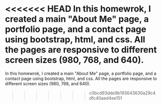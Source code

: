 <<<<<<< HEAD
In this homewrok, I created a main "About Me" page, a portfolio page, and a contact page using bootstrap, html, and css.  All the pages are responsive to different screen sizes (980, 768, and 640).
=======
In this homewrok, I created a main "About Me" page, a portfolio page, and a contact page using bootstrap, html, and css.  All the pages are responsive to different screen sizes (980, 768, and 640).
>>>>>>> c0bcd93dde9b193643630a29c4dfc40aed4ee151
